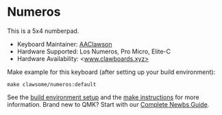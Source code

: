 # Numeros

This is a 5x4 numberpad.

* Keyboard Maintainer: [AAClawson](https://github.com/AlisGraveNil)
* Hardware Supported: Los Numeros, Pro Micro, Elite-C
* Hardware Availability: <www.clawboards.xyz>

Make example for this keyboard (after setting up your build environment):

    make clawsome/numeros:default

See the [build environment setup](https://docs.qmk.fm/#/getting_started_build_tools) and the [make instructions](https://docs.qmk.fm/#/getting_started_make_guide) for more information. Brand new to QMK? Start with our [Complete Newbs Guide](https://docs.qmk.fm/#/newbs).
